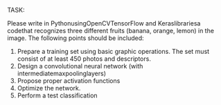 TASK:

Please write in PythonusingOpenCVTensorFlow and Keraslibrariesa codethat recognizes three different fruits (banana, orange, lemon) in the image. The following points should be included:
1. Prepare a training set using basic graphic operations. The set must consist of at least 450 photos and descriptors.
2. Design a convolutional neural network (with intermediatemaxpoolinglayers)
3. Propose proper activation functions
4. Optimize the network. 
5. Perform a test classification
